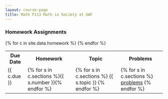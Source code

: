 ```yaml
---
layout: course-page
title: Math F113 Math in Society at UAF
---
```


### Homework Assignments

<div class="x-scroll">
<table class="asst-table">
<tr><th>Due Date</th><th>Homework</th><th>Topic</th><th>Problems</th></tr>
{% for c in site.data.homework %}
<tr valign="top">
  <td>
    {{ c.due }}
 </td>
  <td>{% for s in c.sections %}{{ s.number }}{% endfor %}</td>
  <td>
    {% for s in c.sections %}
      {{ s.topic }}
    {% endfor %}
 </td>
  <td>
    {% for s in c.sections %}
      <a href="assets/homework/S25/{{s.problems}}">problems</a>
    {% endfor %}
 </td>
</tr>
{% endfor %}
</table>
</div>
